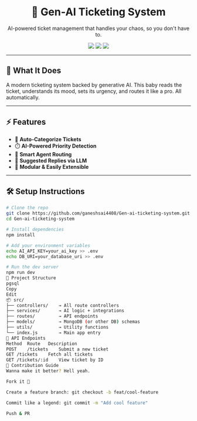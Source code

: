 <h1 align="center">🎫 Gen‑AI Ticketing System</h1>
<p align="center">AI-powered ticket management that handles your chaos, so you don't have to.</p>

<p align="center">
  <img src="https://img.shields.io/badge/Status-In%20Progress-blue" />
  <img src="https://img.shields.io/github/license/ganeshsai4408/Gen-ai-ticketing-system?style=flat-square" />
  <img src="https://img.shields.io/github/issues/ganeshsai4408/Gen-ai-ticketing-system" />
</p>

---

## 🧠 What It Does

A modern ticketing system backed by generative AI. This baby reads the ticket, understands its mood, sets its urgency, and routes it like a pro. All automatically.

---

## ⚡ Features

- 🎯 **Auto-Categorize Tickets**
- ⏱️ **AI-Powered Priority Detection**
- 🧭 **Smart Agent Routing**
- 📝 **Suggested Replies via LLM**
- 🧩 **Modular & Easily Extensible**

---

## 🛠️ Setup Instructions

```bash
# Clone the repo
git clone https://github.com/ganeshsai4408/Gen-ai-ticketing-system.git
cd Gen-ai-ticketing-system

# Install dependencies
npm install

# Add your environment variables
echo AI_API_KEY=your_ai_key >> .env
echo DB_URI=your_database_uri >> .env

# Run the dev server
npm run dev 
📂 Project Structure
pgsql
Copy
Edit
📦 src/
├── controllers/    → All route controllers
├── services/       → AI logic + integrations
├── routes/         → API endpoints
├── models/         → MongoDB (or other DB) schemas
├── utils/          → Utility functions
└── index.js        → Main app entry
🧪 API Endpoints
Method	Route	Description
POST	/tickets	Submit a new ticket
GET	/tickets	Fetch all tickets
GET	/tickets/:id	View ticket by ID
🤝 Contribution Guide
Wanna make it better? Hell yeah.

Fork it 🍴

Create a feature branch: git checkout -b feat/cool-feature

Commit like a legend: git commit -m "Add cool feature"

Push & PR

